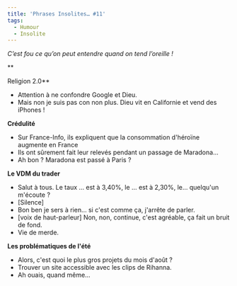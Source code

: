 ```yaml
---
title: 'Phrases Insolites… #11'
tags:
  - Humour
  - Insolite
---
```


_C’est fou ce qu’on peut entendre quand on tend l’oreille&nbsp;!_

\*\*<!-- more -->

Religion 2.0\*\*

- Attention à ne confondre Google et Dieu.
- Mais non je suis pas con non plus. Dieu vit en Californie et vend des
  iPhones&nbsp;!

**Crédulité**

- Sur France-Info, ils expliquent que la consommation d'héroïne augmente en
  France
- Ils ont sûrement fait leur relevés pendant un passage de Maradona…
- Ah bon&nbsp;? Maradona est passé à Paris&nbsp;?

**Le VDM du trader**

- Salut à tous. Le taux … est à 3,40%, le … est à 2,30%, le… quelqu'un
  m'écoute&nbsp;?
- [Silence]
- Bon ben je sers à rien… si c'est comme ça, j'arrête de parler.
- [voix de haut-parleur] Non, non, continue, c'est agréable, ça fait un bruit de
  fond.
- Vie de merde.

**Les problématiques de l'été**

- Alors, c'est quoi le plus gros projets du mois d'août&nbsp;?
- Trouver un site accessible avec les clips de Rihanna.
- Ah ouais, quand même…
